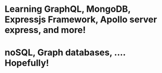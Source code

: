# Learning GraphQL, MongoDB, Expressjs Framework, Apollo server express, and more!
# noSQL, Graph databases, .... Hopefully!
